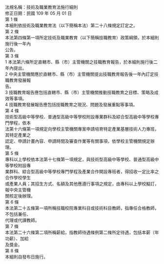 法規名稱：技術及職業教育法施行細則  
修正日期：民國 109 年 05 月 01 日  
第 1 條  
本細則依技術及職業教育法（以下簡稱本法）第二十八條規定訂定之。  
第 2 條  
本法第四條第一項所定技術及職業教育（以下簡稱技職教育）政策綱領，於本細則施行後一年內  
公告。  
第 3 條  
1 本法第六條所定直轄市、縣（市）主管機關之技職教育報告，於本細則施行後二年內提出。  
2 中央主管機關應於直轄市、縣（市）主管機關提出技職教育報告後一年內訂定技職教育發展報  
告。  
3 技職教育報告應包括直轄市、縣（市）主管機關推動技職教育之目標、策略及成效等事項。  
4 技職教育發展報告應包括技職教育之現況、問題及發展重點等事項。  
第 4 條  
技術型高級中等學校、普通型高級中等學校附設專業群科及綜合型高級中等學校專門學程，依本  
法第十六條第一項規定向學校主管機關專案申請培育特定產業基層技術人力專班，其特定產業之  
認定、申請計畫內容、申請時間及審查作業等有關事項，依學校主管機關規定辦理。  
第 5 條  
專科以上學校依本法第十七條第一項規定，與技術型高級中等學校、普通型高級中等學校附設專  
業群科、綜合型高級中等學校專門學程及產業合作開設專班者，得招收一定比率之合作學校學生  
或產業人員；其招生方式、名額及其他應遵行事項之規定，由專科以上學校擬訂，報中央主管機  
關核定後辦理。  
第 6 條  
本法第二十五條第一項所稱技職校院專業科目或技術科目教師，指專任合格教師，不包括兼任、  
代理或代課教師。  
第 7 條  
本法第二十六條第二項所稱薪給，指教師待遇條例第二條所定待遇，包括本薪（年功薪）、加給  
及獎金。  
第 8 條  
本細則自發布日施行。  


